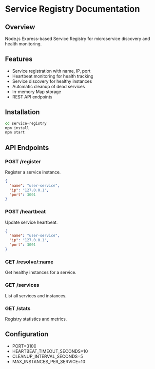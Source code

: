 # Service Registry Documentation

## Overview
Node.js Express-based Service Registry for microservice discovery and health monitoring.

## Features
- Service registration with name, IP, port
- Heartbeat monitoring for health tracking
- Service discovery for healthy instances
- Automatic cleanup of dead services
- In-memory Map storage
- REST API endpoints

## Installation
```bash
cd service-registry
npm install
npm start
```

## API Endpoints

### POST /register
Register a service instance.
```json
{
  "name": "user-service",
  "ip": "127.0.0.1", 
  "port": 3001
}
```

### POST /heartbeat
Update service heartbeat.
```json
{
  "name": "user-service",
  "ip": "127.0.0.1",
  "port": 3001
}
```

### GET /resolve/:name
Get healthy instances for a service.

### GET /services
List all services and instances.

### GET /stats
Registry statistics and metrics.

## Configuration
- PORT=3100
- HEARTBEAT_TIMEOUT_SECONDS=10
- CLEANUP_INTERVAL_SECONDS=5
- MAX_INSTANCES_PER_SERVICE=10 
